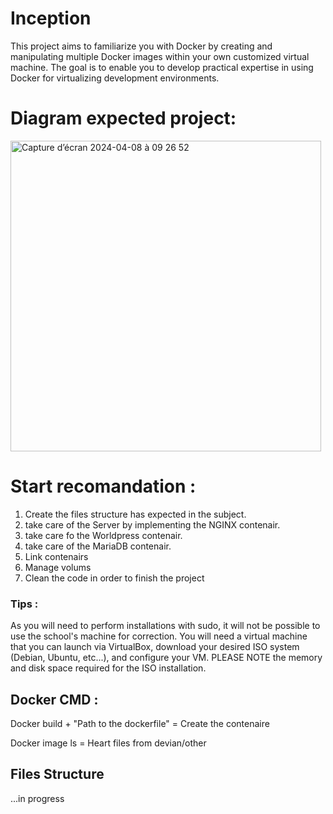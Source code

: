 # Inception
This project aims to familiarize you with Docker by creating and manipulating multiple Docker images within your own customized virtual machine. The goal is to enable you to develop practical expertise in using Docker for virtualizing development environments.

# Diagram expected project:
<img width="497" alt="Capture d’écran 2024-04-08 à 09 26 52" src="https://github.com/Arcadiastyx/Inception/assets/72890174/6d11a1da-aa2f-47b9-940d-530d322ea484">

# Start recomandation : 
1. Create the files structure has expected in the subject.
2. take care of the Server by implementing the NGINX contenair.
3. take care fo the Worldpress contenair.
4. take care of the MariaDB contenair.
5. Link contenairs
6. Manage volums
7. Clean the code in order to finish the project

### Tips : 
As you will need to perform installations with sudo, it will not be possible to use the school's machine for correction. You will need a virtual machine that you can launch via VirtualBox, download your desired ISO system (Debian, Ubuntu, etc...), and configure your VM. PLEASE NOTE the memory and disk space required for the ISO installation.

## Docker CMD : 
Docker build + "Path to the dockerfile" = Create the contenaire

Docker image ls = Heart files from devian/other

## Files Structure
...in progress 



